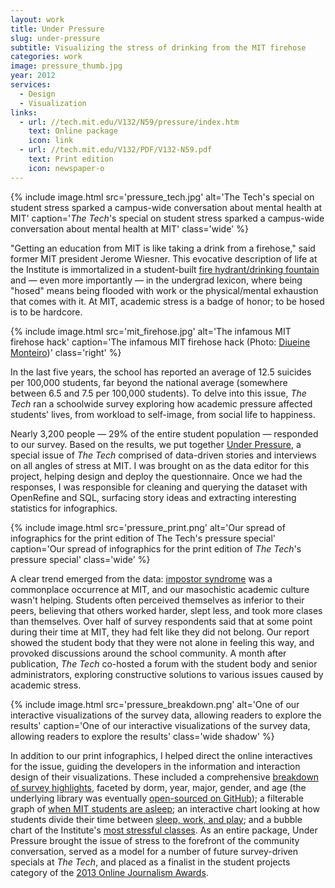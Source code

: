 ```yaml
---
layout: work
title: Under Pressure
slug: under-pressure
subtitle: Visualizing the stress of drinking from the MIT firehose
categories: work
image: pressure_thumb.jpg
year: 2012
services:
  - Design
  - Visualization
links:
  - url: //tech.mit.edu/V132/N59/pressure/index.htm
    text: Online package
    icon: link
  - url: //tech.mit.edu/V132/PDF/V132-N59.pdf
    text: Print edition
    icon: newspaper-o
---
```


{% include image.html src='pressure_tech.jpg' alt='The Tech\'s special on student stress sparked a campus-wide conversation about mental health at MIT' caption='<em>The Tech</em>\'s special on student stress sparked a campus-wide conversation about mental health at MIT' class='wide' %}

"Getting an education from MIT is like taking a drink from a firehose," said former MIT president Jerome Wiesner. This evocative description of life at the Institute is immortalized in a student-built [fire hydrant/drinking fountain](//hacks.mit.edu/Hacks/by_year/1991/fire_hydrant) and — even more importantly — in the undergrad lexicon, where being "hosed" means being flooded with work or the physical/mental exhaustion that comes with it. At MIT, academic stress is a badge of honor; to be hosed is to be hardcore.

{% include image.html src='mit_firehose.jpg' alt='The infamous MIT firehose hack' caption='The infamous MIT firehose hack (Photo: <a href="//www.flickr.com/photos/diueine/4360537481">Diueine Monteiro</a>)' class='right' %}

In the last five years, the school has reported an average of 12.5 suicides per 100,000 students, far beyond the national average (somewhere between 6.5 and 7.5 per 100,000 students). To delve into this issue, <em>The Tech</em> ran a schoolwide survey exploring how academic pressure affected students' lives, from workload to self-image, from social life to happiness.

Nearly 3,200 people — 29% of the entire student population — responded to our survey. Based on the results, we put together [Under Pressure](//tech.mit.edu/V132/N59/pressure/index.htm), a special issue of *The Tech* comprised of data-driven stories and interviews on all angles of stress at MIT. I was brought on as the data editor for this project, helping design and deploy the questionnaire. Once we had the responses, I was responsible for cleaning and querying the dataset with OpenRefine and SQL, surfacing story ideas and extracting interesting statistics for infographics.

{% include image.html src='pressure_print.png' alt='Our spread of infographics for the print edition of The Tech\'s pressure special' caption='Our spread of infographics for the print edition of <em>The Tech</em>\'s pressure special' class='wide' %}

A clear trend emerged from the data: [impostor syndrome](//en.wikipedia.org/wiki/Impostor_syndrome) was a commonplace occurrence at MIT, and our masochistic academic culture wasn't helping. Students often perceived themselves as inferior to their peers, believing that others worked harder, slept less, and took more clases than themselves. Over half of survey respondents said that at some point during their time at MIT, they had felt like they did not belong. Our report showed the student body that they were not alone in feeling this way, and provoked discussions around the school community. A month after publication, *The Tech* co-hosted a forum with the student body and senior administrators, exploring constructive solutions to various issues caused by academic stress.

{% include image.html src='pressure_breakdown.png' alt='One of our interactive visualizations of the survey data, allowing readers to explore the results' caption='One of our interactive visualizations of the survey data, allowing readers to explore the results' class='wide shadow' %}

In addition to our print infographics, I helped direct the online interactives for the issue, guiding the developers in the information and interaction design of their visualizations. These included a comprehensive [breakdown of survey highlights](//tech.mit.edu/V132/N59/pressure/breakdown), faceted by dorm, year, major, gender, and age (the underlying library was eventually [open-sourced on GitHub](//github.com/TheMITTech/breakdown)); a filterable graph of [when MIT students are asleep](//tech.mit.edu/V132/N59/pressure/sleepinghours); an interactive chart looking at how students divide their time between [sleep, work, and play](//tech.mit.edu/V132/N59/pressure/sleepworkplay); and a bubble chart of the Institute's [most stressful classes](//tech.mit.edu/V132/N59/pressure/stressful_classes). As an entire package, Under Pressure brought the issue of stress to the forefront of the community conversation, served as a model for a number of future survey-driven specials at *The Tech*, and placed as a finalist in the student projects category of the [2013 Online Journalism Awards](//journalists.org/awards/2013-awards/).
